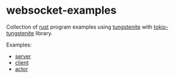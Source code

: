 # websocket-examples

Collection of [rust](https://github.com/rust-lang/rust) program examples using [tungstenite](https://github.com/snapview/tungstenite-rs) with [tokio-tungstenite](https://github.com/snapview/tokio-tungstenite) library.

Examples:

- [server](server)
- [client](client)
- [actor](actor)
